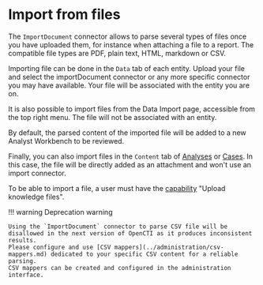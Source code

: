 # Import from files

The `ImportDocument` connector allows to parse several types of files once you have uploaded them, for instance when attaching a file to a report.
The compatible file types are PDF, plain text, HTML, markdown or CSV.

Importing file can be done in the `Data` tab of each entity. Upload your file and select the importDocument connector or any more specific connector you may have available. Your file will be associated with the entity you are on. 

It is also possible to import files from the Data Import page, accessible from the top right menu. The file will not be associated with an entity. 

By default, the parsed content of the imported file will be added to a new Analyst Workbench to be reviewed.

Finally, you can also import files in the `Content` tab of [Analyses](exploring-analysis) or [Cases](exploring-cases.md). In this case, the file will be directly added as an attachment and won't use an import connector.

To be able to import a file, a user must have the [capability](../administration/users.md) "Upload knowledge files".

!!! warning Deprecation warning

    Using the `ImportDocument` connector to parse CSV file will be disallowed in the next version of OpenCTI as it produces inconsistent results.
    Please configure and use [CSV mappers](../administration/csv-mappers.md) dedicated to your specific CSV content for a reliable parsing.
    CSV mappers can be created and configured in the administration interface.   